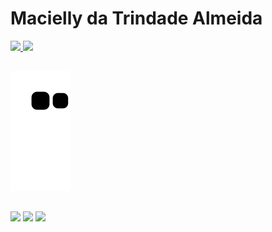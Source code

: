 # Macielly da Trindade Almeida

<!---
Maahrcy/Maahrcy is a ✨ special ✨ repository because its `README.md` (this file) appears on your GitHub profile.
You can click the Preview link to take a look at your changes.
--->

<div>
  <a href="https://github.com/maahrcy">
  <img align="" height="170em" max-width="300em" src="https://github-readme-stats.vercel.app/api?username=maahrcy&theme=synthwave&show_icons=true&include_all_commits=true&count_private=true"/>
  <img align="" height="170em" max-width="200em" src="https://github-readme-stats.vercel.app/api/top-langs/?username=maahrcy&layout=compact&langs_count=7&theme=synthwave"/>
<div/>

##

![Snake animation](https://github.com/rafaballerini/rafaballerini/blob/output/github-contribution-grid-snake.svg)

##

<div>
  <a href="mailto:maciellydatrindadee@gmail.com"><img src="https://img.shields.io/badge/GMAIL-D14836?style=for-the-badge&logo=gmail&logoColor=white" target="_blank"></a>
  <a href="https://t.me/macielly_trindade"><img src="https://img.shields.io/badge/Telegram-2CA5E0?style=for-the-badge&logo=telegram&logoColor=white" target="_blank"></a>
  <a href="discordapp.com/users/maahrcy#2610"><img src="https://img.shields.io/badge/Discord-5865F2?style=for-the-badge&logo=discord&logoColor=white" target="_blank"></a>
<div>
  
  <!---
invision app: https://img.shields.io/badge/Inkscape-000000?style=for-the-badge&logo=Inkscape&logoColor=white
--->

